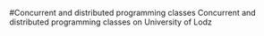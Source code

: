 #Concurrent and distributed programming classes
Concurrent and distributed programming classes on University of Lodz